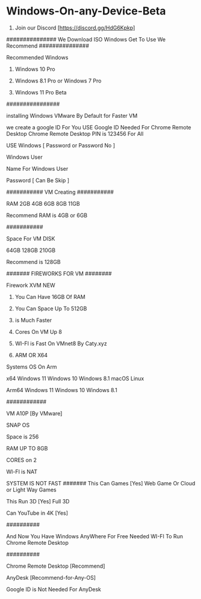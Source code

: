 
# Windows-On-any-Device-Beta

1. Join our Discord [https://discord.gg/HdG6Kpkp]

###############
We Download ISO
Windows Get To Use We Recommend 
###############

Recommended Windows

1. Windows 10 Pro

2. Windows 8.1 Pro or Windows 7 Pro

3. Windows 11 Pro Beta

################

installing Windows
VMware By Default for Faster VM

we create a google ID For You USE
Google ID Needed For Chrome Remote Desktop
Chrome Remote Desktop PIN is 123456 For All


USE Windows [ Password or Password No ]

Windows User

Name For Windows User

Password [ Can Be Skip ]

###########
VM Creating
###########

RAM 2GB 4GB 6GB 8GB 11GB
 
 Recommend RAM is 4GB or 6GB

###########

Space For VM DISK
 
 64GB 128GB 210GB
 
 Recommend is 128GB

####### FIREWORKS FOR VM ########

Firework XVM NEW

1. You Can Have 16GB Of RAM

2. You Can Space Up To 512GB

3. is Much Faster

4. Cores On VM Up 8

5. WI-FI is Fast On VMnet8 By Caty.xyz

6. ARM OR X64

Systems OS On Arm

x64
Windows 11
Windows 10
Windows 8.1
macOS
Linux

Arm64
Windows 11
Windows 10
Windows 8.1

############

VM A10P [By VMware]

SNAP OS

Space is 256

RAM UP TO 8GB

CORES on 2

Wl-FI is NAT

SYSTEM IS NOT FAST
#######
This Can Games [Yes]
 Web Game Or Cloud or Light Way Games
 
 This Run 3D [Yes]
 Full 3D
 
 Can YouTube in 4K [Yes]
 
 ##########
 
 And Now You Have Windows AnyWhere For Free
 Needed WI-FI To Run Chrome Remote Desktop
 
 ##########

Chrome Remote Desktop [Recommend]

AnyDesk [Recommend-for-Any-OS]

Google ID is Not Needed For AnyDesk
